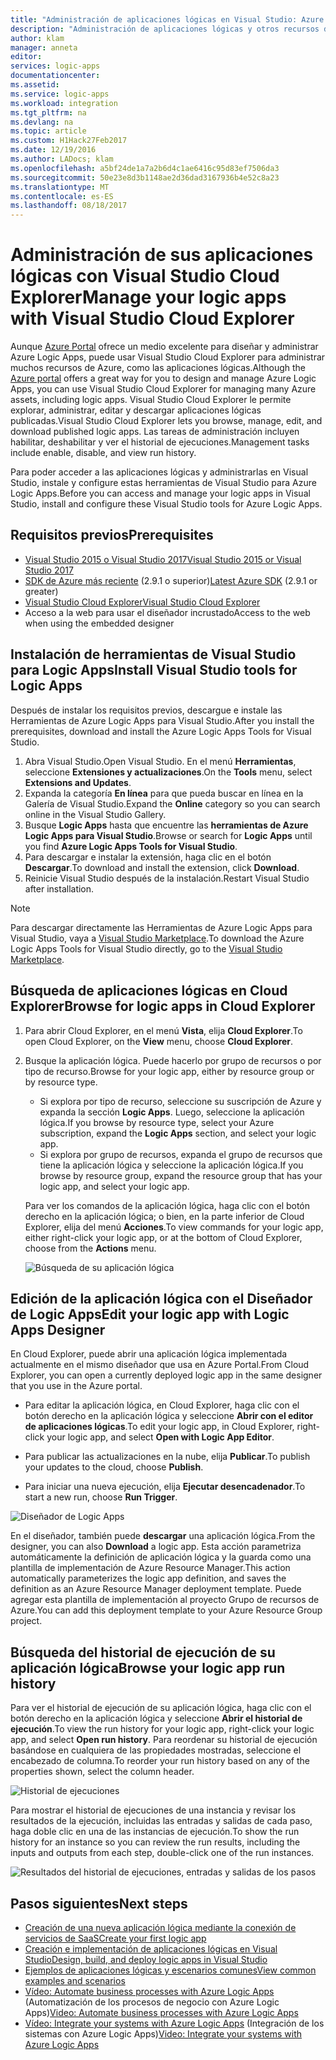 ```yaml
---
title: "Administración de aplicaciones lógicas en Visual Studio: Azure Logic Apps | Microsoft Docs"
description: "Administración de aplicaciones lógicas y otros recursos de Azure con Visual Studio Cloud Explorer"
author: klam
manager: anneta
editor: 
services: logic-apps
documentationcenter: 
ms.assetid: 
ms.service: logic-apps
ms.workload: integration
ms.tgt_pltfrm: na
ms.devlang: na
ms.topic: article
ms.custom: H1Hack27Feb2017
ms.date: 12/19/2016
ms.author: LADocs; klam
ms.openlocfilehash: a5bf24de1a7a2b6d4c1ae6416c95d83ef7506da3
ms.sourcegitcommit: 50e23e8d3b1148ae2d36dad3167936b4e52c8a23
ms.translationtype: MT
ms.contentlocale: es-ES
ms.lasthandoff: 08/18/2017
---
```

# <a name="manage-your-logic-apps-with-visual-studio-cloud-explorer"></a><span data-ttu-id="9e580-103">Administración de sus aplicaciones lógicas con Visual Studio Cloud Explorer</span><span class="sxs-lookup"><span data-stu-id="9e580-103">Manage your logic apps with Visual Studio Cloud Explorer</span></span>

<span data-ttu-id="9e580-104">Aunque [Azure Portal](https://portal.azure.com/) ofrece un medio excelente para diseñar y administrar Azure Logic Apps, puede usar Visual Studio Cloud Explorer para administrar muchos recursos de Azure, como las aplicaciones lógicas.</span><span class="sxs-lookup"><span data-stu-id="9e580-104">Although the [Azure portal](https://portal.azure.com/) offers a great way for you to design and manage Azure Logic Apps, you can use Visual Studio Cloud Explorer for managing many Azure assets, including logic apps.</span></span> <span data-ttu-id="9e580-105">Visual Studio Cloud Explorer le permite explorar, administrar, editar y descargar aplicaciones lógicas publicadas.</span><span class="sxs-lookup"><span data-stu-id="9e580-105">Visual Studio Cloud Explorer lets you browse, manage, edit, and download published logic apps.</span></span> <span data-ttu-id="9e580-106">Las tareas de administración incluyen habilitar, deshabilitar y ver el historial de ejecuciones.</span><span class="sxs-lookup"><span data-stu-id="9e580-106">Management tasks include enable, disable, and view run history.</span></span> 

<span data-ttu-id="9e580-107">Para poder acceder a las aplicaciones lógicas y administrarlas en Visual Studio, instale y configure estas herramientas de Visual Studio para Azure Logic Apps.</span><span class="sxs-lookup"><span data-stu-id="9e580-107">Before you can access and manage your logic apps in Visual Studio, install and configure these Visual Studio tools for Azure Logic Apps.</span></span> 

## <a name="prerequisites"></a><span data-ttu-id="9e580-108">Requisitos previos</span><span class="sxs-lookup"><span data-stu-id="9e580-108">Prerequisites</span></span>

* [<span data-ttu-id="9e580-109">Visual Studio 2015 o Visual Studio 2017</span><span class="sxs-lookup"><span data-stu-id="9e580-109">Visual Studio 2015 or Visual Studio 2017</span></span>](https://www.visualstudio.com/downloads/download-visual-studio-vs.aspx)
* <span data-ttu-id="9e580-110">[SDK de Azure más reciente](https://azure.microsoft.com/downloads/) (2.9.1 o superior)</span><span class="sxs-lookup"><span data-stu-id="9e580-110">[Latest Azure SDK](https://azure.microsoft.com/downloads/) (2.9.1 or greater)</span></span>
* [<span data-ttu-id="9e580-111">Visual Studio Cloud Explorer</span><span class="sxs-lookup"><span data-stu-id="9e580-111">Visual Studio Cloud Explorer</span></span>](https://marketplace.visualstudio.com/items?itemName=MicrosoftCloudExplorer.CloudExplorerforVisualStudio2015)
* <span data-ttu-id="9e580-112">Acceso a la web para usar el diseñador incrustado</span><span class="sxs-lookup"><span data-stu-id="9e580-112">Access to the web when using the embedded designer</span></span>

## <a name="install-visual-studio-tools-for-logic-apps"></a><span data-ttu-id="9e580-113">Instalación de herramientas de Visual Studio para Logic Apps</span><span class="sxs-lookup"><span data-stu-id="9e580-113">Install Visual Studio tools for Logic Apps</span></span>

<span data-ttu-id="9e580-114">Después de instalar los requisitos previos, descargue e instale las Herramientas de Azure Logic Apps para Visual Studio.</span><span class="sxs-lookup"><span data-stu-id="9e580-114">After you install the prerequisites, download and install the Azure Logic Apps Tools for Visual Studio.</span></span>

1. <span data-ttu-id="9e580-115">Abra Visual Studio.</span><span class="sxs-lookup"><span data-stu-id="9e580-115">Open Visual Studio.</span></span> <span data-ttu-id="9e580-116">En el menú **Herramientas**, seleccione **Extensiones y actualizaciones**.</span><span class="sxs-lookup"><span data-stu-id="9e580-116">On the **Tools** menu, select **Extensions and Updates**.</span></span>
2. <span data-ttu-id="9e580-117">Expanda la categoría **En línea** para que pueda buscar en línea en la Galería de Visual Studio.</span><span class="sxs-lookup"><span data-stu-id="9e580-117">Expand the **Online** category so you can search online in the Visual Studio Gallery.</span></span>
3. <span data-ttu-id="9e580-118">Busque **Logic Apps** hasta que encuentre las **herramientas de Azure Logic Apps para Visual Studio**.</span><span class="sxs-lookup"><span data-stu-id="9e580-118">Browse or search for **Logic Apps** until you find **Azure Logic Apps Tools for Visual Studio**.</span></span>
4. <span data-ttu-id="9e580-119">Para descargar e instalar la extensión, haga clic en el botón **Descargar**.</span><span class="sxs-lookup"><span data-stu-id="9e580-119">To download and install the extension, click **Download**.</span></span>
5. <span data-ttu-id="9e580-120">Reinicie Visual Studio después de la instalación.</span><span class="sxs-lookup"><span data-stu-id="9e580-120">Restart Visual Studio after installation.</span></span>

> [!NOTE]
> <span data-ttu-id="9e580-121">Para descargar directamente las Herramientas de Azure Logic Apps para Visual Studio, vaya a [Visual Studio Marketplace](https://visualstudiogallery.msdn.microsoft.com/e25ad307-46cf-412e-8ba5-5b555d53d2d9).</span><span class="sxs-lookup"><span data-stu-id="9e580-121">To download the Azure Logic Apps Tools for Visual Studio directly, go to the [Visual Studio Marketplace](https://visualstudiogallery.msdn.microsoft.com/e25ad307-46cf-412e-8ba5-5b555d53d2d9).</span></span>

## <a name="browse-for-logic-apps-in-cloud-explorer"></a><span data-ttu-id="9e580-122">Búsqueda de aplicaciones lógicas en Cloud Explorer</span><span class="sxs-lookup"><span data-stu-id="9e580-122">Browse for logic apps in Cloud Explorer</span></span>

1.  <span data-ttu-id="9e580-123">Para abrir Cloud Explorer, en el menú **Vista**, elija **Cloud Explorer**.</span><span class="sxs-lookup"><span data-stu-id="9e580-123">To open Cloud Explorer, on the **View** menu, choose **Cloud Explorer**.</span></span>
2.  <span data-ttu-id="9e580-124">Busque la aplicación lógica. Puede hacerlo por grupo de recursos o por tipo de recurso.</span><span class="sxs-lookup"><span data-stu-id="9e580-124">Browse for your logic app, either by resource group or by resource type.</span></span> 

    * <span data-ttu-id="9e580-125">Si explora por tipo de recurso, seleccione su suscripción de Azure y expanda la sección **Logic Apps**. Luego, seleccione la aplicación lógica.</span><span class="sxs-lookup"><span data-stu-id="9e580-125">If you browse by resource type, select your Azure subscription, expand the **Logic Apps** section, and select your logic app.</span></span> 
    * <span data-ttu-id="9e580-126">Si explora por grupo de recursos, expanda el grupo de recursos que tiene la aplicación lógica y seleccione la aplicación lógica.</span><span class="sxs-lookup"><span data-stu-id="9e580-126">If you browse by resource group, expand the resource group that has your logic app, and select your logic app.</span></span>

    <span data-ttu-id="9e580-127">Para ver los comandos de la aplicación lógica, haga clic con el botón derecho en la aplicación lógica; o bien, en la parte inferior de Cloud Explorer, elija del menú **Acciones**.</span><span class="sxs-lookup"><span data-stu-id="9e580-127">To view commands for your logic app, either right-click your logic app, or at the bottom of Cloud Explorer, choose from the **Actions** menu.</span></span>

    ![Búsqueda de su aplicación lógica](./media/logic-apps-manage-from-vs/browse.png)

## <a name="edit-your-logic-app-with-logic-apps-designer"></a><span data-ttu-id="9e580-129">Edición de la aplicación lógica con el Diseñador de Logic Apps</span><span class="sxs-lookup"><span data-stu-id="9e580-129">Edit your logic app with Logic Apps Designer</span></span>

<span data-ttu-id="9e580-130">En Cloud Explorer, puede abrir una aplicación lógica implementada actualmente en el mismo diseñador que usa en Azure Portal.</span><span class="sxs-lookup"><span data-stu-id="9e580-130">From Cloud Explorer, you can open a currently deployed logic app in the same designer that you use in the Azure portal.</span></span> 

* <span data-ttu-id="9e580-131">Para editar la aplicación lógica, en Cloud Explorer, haga clic con el botón derecho en la aplicación lógica y seleccione **Abrir con el editor de aplicaciones lógicas**.</span><span class="sxs-lookup"><span data-stu-id="9e580-131">To edit your logic app, in Cloud Explorer, right-click your logic app, and select **Open with Logic App Editor**.</span></span> 

* <span data-ttu-id="9e580-132">Para publicar las actualizaciones en la nube, elija **Publicar**.</span><span class="sxs-lookup"><span data-stu-id="9e580-132">To publish your updates to the cloud, choose **Publish**.</span></span> 

* <span data-ttu-id="9e580-133">Para iniciar una nueva ejecución, elija **Ejecutar desencadenador**.</span><span class="sxs-lookup"><span data-stu-id="9e580-133">To start a new run, choose **Run Trigger**.</span></span>

![Diseñador de Logic Apps](./media/logic-apps-manage-from-vs/designer.png)

<span data-ttu-id="9e580-135">En el diseñador, también puede **descargar** una aplicación lógica.</span><span class="sxs-lookup"><span data-stu-id="9e580-135">From the designer, you can also **Download** a logic app.</span></span> <span data-ttu-id="9e580-136">Esta acción parametriza automáticamente la definición de aplicación lógica y la guarda como una plantilla de implementación de Azure Resource Manager.</span><span class="sxs-lookup"><span data-stu-id="9e580-136">This action automatically parameterizes the logic app definition, and saves the definition as an Azure Resource Manager deployment template.</span></span> <span data-ttu-id="9e580-137">Puede agregar esta plantilla de implementación al proyecto Grupo de recursos de Azure.</span><span class="sxs-lookup"><span data-stu-id="9e580-137">You can add this deployment template to your Azure Resource Group project.</span></span>

## <a name="browse-your-logic-app-run-history"></a><span data-ttu-id="9e580-138">Búsqueda del historial de ejecución de su aplicación lógica</span><span class="sxs-lookup"><span data-stu-id="9e580-138">Browse your logic app run history</span></span>

<span data-ttu-id="9e580-139">Para ver el historial de ejecución de su aplicación lógica, haga clic con el botón derecho en la aplicación lógica y seleccione **Abrir el historial de ejecución**.</span><span class="sxs-lookup"><span data-stu-id="9e580-139">To view the run history for your logic app, right-click your logic app, and select **Open run history**.</span></span> <span data-ttu-id="9e580-140">Para reordenar su historial de ejecución basándose en cualquiera de las propiedades mostradas, seleccione el encabezado de columna.</span><span class="sxs-lookup"><span data-stu-id="9e580-140">To reorder your run history based on any of the properties shown, select the column header.</span></span>

![Historial de ejecuciones](media/logic-apps-manage-from-vs/runs.png)

<span data-ttu-id="9e580-142">Para mostrar el historial de ejecuciones de una instancia y revisar los resultados de la ejecución, incluidas las entradas y salidas de cada paso, haga doble clic en una de las instancias de ejecución.</span><span class="sxs-lookup"><span data-stu-id="9e580-142">To show the run history for an instance so you can review the run results, including the inputs and outputs from each step, double-click one of the run instances.</span></span>

![Resultados del historial de ejecuciones, entradas y salidas de los pasos](./media/logic-apps-manage-from-vs/history.png)

## <a name="next-steps"></a><span data-ttu-id="9e580-144">Pasos siguientes</span><span class="sxs-lookup"><span data-stu-id="9e580-144">Next steps</span></span>

* [<span data-ttu-id="9e580-145">Creación de una nueva aplicación lógica mediante la conexión de servicios de SaaS</span><span class="sxs-lookup"><span data-stu-id="9e580-145">Create your first logic app</span></span>](logic-apps-create-a-logic-app.md)
* [<span data-ttu-id="9e580-146">Creación e implementación de aplicaciones lógicas en Visual Studio</span><span class="sxs-lookup"><span data-stu-id="9e580-146">Design, build, and deploy logic apps in Visual Studio</span></span>](logic-apps-deploy-from-vs.md)
* [<span data-ttu-id="9e580-147">Ejemplos de aplicaciones lógicas y escenarios comunes</span><span class="sxs-lookup"><span data-stu-id="9e580-147">View common examples and scenarios</span></span>](logic-apps-examples-and-scenarios.md)
* <span data-ttu-id="9e580-148">[Vídeo: Automate business processes with Azure Logic Apps](http://channel9.msdn.com/Events/Build/2016/T694) (Automatización de los procesos de negocio con Azure Logic Apps)</span><span class="sxs-lookup"><span data-stu-id="9e580-148">[Video: Automate business processes with Azure Logic Apps](http://channel9.msdn.com/Events/Build/2016/T694)</span></span>
* <span data-ttu-id="9e580-149">[Vídeo: Integrate your systems with Azure Logic Apps](http://channel9.msdn.com/Events/Build/2016/P462) (Integración de los sistemas con Azure Logic Apps)</span><span class="sxs-lookup"><span data-stu-id="9e580-149">[Video: Integrate your systems with Azure Logic Apps](http://channel9.msdn.com/Events/Build/2016/P462)</span></span>
